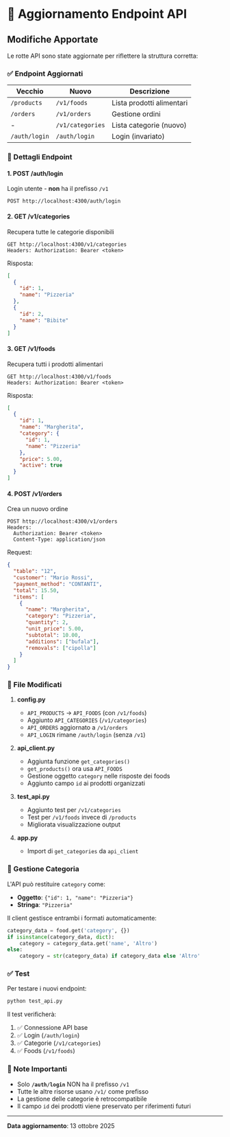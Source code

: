 # 🔄 Aggiornamento Endpoint API

## Modifiche Apportate

Le rotte API sono state aggiornate per riflettere la struttura corretta:

### ✅ Endpoint Aggiornati

| Vecchio | Nuovo | Descrizione |
|---------|-------|-------------|
| `/products` | `/v1/foods` | Lista prodotti alimentari |
| `/orders` | `/v1/orders` | Gestione ordini |
| - | `/v1/categories` | Lista categorie (nuovo) |
| `/auth/login` | `/auth/login` | Login (invariato) |

### 📝 Dettagli Endpoint

#### 1. **POST /auth/login**
Login utente - **non** ha il prefisso `/v1`
```
POST http://localhost:4300/auth/login
```

#### 2. **GET /v1/categories**
Recupera tutte le categorie disponibili
```
GET http://localhost:4300/v1/categories
Headers: Authorization: Bearer <token>
```

Risposta:
```json
[
  {
    "id": 1,
    "name": "Pizzeria"
  },
  {
    "id": 2,
    "name": "Bibite"
  }
]
```

#### 3. **GET /v1/foods**
Recupera tutti i prodotti alimentari
```
GET http://localhost:4300/v1/foods
Headers: Authorization: Bearer <token>
```

Risposta:
```json
[
  {
    "id": 1,
    "name": "Margherita",
    "category": {
      "id": 1,
      "name": "Pizzeria"
    },
    "price": 5.00,
    "active": true
  }
]
```

#### 4. **POST /v1/orders**
Crea un nuovo ordine
```
POST http://localhost:4300/v1/orders
Headers: 
  Authorization: Bearer <token>
  Content-Type: application/json
```

Request:
```json
{
  "table": "12",
  "customer": "Mario Rossi",
  "payment_method": "CONTANTI",
  "total": 15.50,
  "items": [
    {
      "name": "Margherita",
      "category": "Pizzeria",
      "quantity": 2,
      "unit_price": 5.00,
      "subtotal": 10.00,
      "additions": ["bufala"],
      "removals": ["cipolla"]
    }
  ]
}
```

### 🔧 File Modificati

1. **config.py**
   - `API_PRODUCTS` → `API_FOODS` (con `/v1/foods`)
   - Aggiunto `API_CATEGORIES` (`/v1/categories`)
   - `API_ORDERS` aggiornato a `/v1/orders`
   - `API_LOGIN` rimane `/auth/login` (senza `/v1`)

2. **api_client.py**
   - Aggiunta funzione `get_categories()`
   - `get_products()` ora usa `API_FOODS`
   - Gestione oggetto `category` nelle risposte dei foods
   - Aggiunto campo `id` ai prodotti organizzati

3. **test_api.py**
   - Aggiunto test per `/v1/categories`
   - Test per `/v1/foods` invece di `/products`
   - Migliorata visualizzazione output

4. **app.py**
   - Import di `get_categories` da `api_client`

### 🎯 Gestione Categoria

L'API può restituire `category` come:
- **Oggetto**: `{"id": 1, "name": "Pizzeria"}`
- **Stringa**: `"Pizzeria"`

Il client gestisce entrambi i formati automaticamente:
```python
category_data = food.get('category', {})
if isinstance(category_data, dict):
    category = category_data.get('name', 'Altro')
else:
    category = str(category_data) if category_data else 'Altro'
```

### ✅ Test

Per testare i nuovi endpoint:
```bash
python test_api.py
```

Il test verificherà:
1. ✅ Connessione API base
2. ✅ Login (`/auth/login`)
3. ✅ Categorie (`/v1/categories`)
4. ✅ Foods (`/v1/foods`)

### 📌 Note Importanti

- Solo **`/auth/login`** NON ha il prefisso `/v1`
- Tutte le altre risorse usano `/v1/` come prefisso
- La gestione delle categorie è retrocompatibile
- Il campo `id` dei prodotti viene preservato per riferimenti futuri

---

**Data aggiornamento**: 13 ottobre 2025
